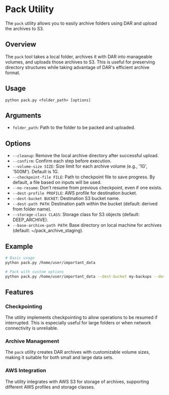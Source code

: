 # Pack Utility

The `pack` utility allows you to easily archive folders using DAR and upload the archives to S3.

## Overview

The `pack` tool takes a local folder, archives it with DAR into manageable volumes, and uploads those archives to S3. This is useful for preserving directory structures while taking advantage of DAR's efficient archive format.

## Usage

```
python pack.py <folder_path> [options]
```

## Arguments

- `folder_path`: Path to the folder to be packed and uploaded.

## Options

- `--cleanup`: Remove the local archive directory after successful upload.
- `--confirm`: Confirm each step before execution.
- `--volume-size SIZE`: Size limit for each archive volume (e.g., '1G', '500M'). Default is 1G.
- `--checkpoint-file FILE`: Path to checkpoint file to save progress. By default, a file based on inputs will be used.
- `--no-resume`: Don't resume from previous checkpoint, even if one exists.
- `--dest-profile PROFILE`: AWS profile for destination bucket.
- `--dest-bucket BUCKET`: Destination S3 bucket name.
- `--dest-path PATH`: Destination path within the bucket (default: derived from folder name).
- `--storage-class CLASS`: Storage class for S3 objects (default: DEEP_ARCHIVE).
- `--base-archive-path PATH`: Base directory on local machine for archives (default: ~/pack_archive_staging).

## Example

```bash
# Basic usage
python pack.py /home/user/important_data

# Pack with custom options
python pack.py /home/user/important_data --dest-bucket my-backups --dest-path archives/important --volume-size 500M --storage-class STANDARD
```

## Features

### Checkpointing

The utility implements checkpointing to allow operations to be resumed if interrupted. This is especially useful for large folders or when network connectivity is unreliable.

### Archive Management

The `pack` utility creates DAR archives with customizable volume sizes, making it suitable for both small and large data sets.

### AWS Integration

The utility integrates with AWS S3 for storage of archives, supporting different AWS profiles and storage classes.